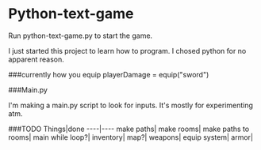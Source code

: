 # Python-text-game

Run python-text-game.py to start the game.

I just started this project to learn how to program. I chosed python for no apparent reason.



###currently how you equip
playerDamage = equip("sword")


###Main.py

I'm making a main.py script to look for inputs. It's mostly for experimenting atm.

###TODO
Things|done
----|----
make paths|
make rooms|
make paths to rooms|
main while loop?|
inventory|
map?|
weapons|
equip system|
armor|

